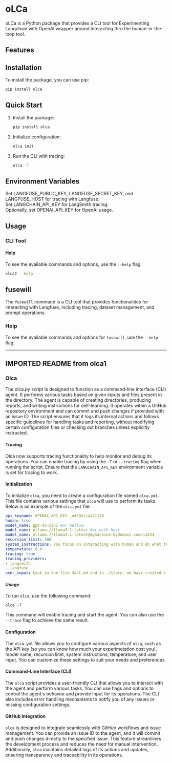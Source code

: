# oLCa

oLCa is a Python package that provides a CLI tool for Experimenting Langchain with OpenAI wrapper around interacting thru the human-in-the-loop tool.

## Features

## Installation

To install the package, you can use pip:

```bash
pip install olca
```

## Quick Start

1. Install the package:
   ```bash
   pip install olca
   ```
2. Initialize configuration:
   ```bash
   olca init
   ```
3. Run the CLI with tracing:
   ```bash
   olca -T
   ```

## Environment Variables

Set LANGFUSE_PUBLIC_KEY, LANGFUSE_SECRET_KEY, and LANGFUSE_HOST for tracing with Langfuse.  
Set LANGCHAIN_API_KEY for LangSmith tracing.  
Optionally, set OPENAI_API_KEY for OpenAI usage.  

## Usage

### CLI Tool

#### Help

To see the available commands and options, use the `--help` flag:

```bash
olca2 --help
```

## fusewill

The `fusewill` command is a CLI tool that provides functionalities for interacting with Langfuse, including tracing, dataset management, and prompt operations.

### Help

To see the available commands and options for `fusewill`, use the `--help` flag:

----

IMPORTED README from olca1
----

### Olca

The olca.py script is designed to function as a command-line interface (CLI) agent. It performs various tasks based on given inputs and files present in the directory. The agent is capable of creating directories, producing reports, and writing instructions for self-learning. It operates within a GitHub repository environment and can commit and push changes if provided with an issue ID. The script ensures that it logs its internal actions and follows specific guidelines for handling tasks and reporting, without modifying certain configuration files or checking out branches unless explicitly instructed.

#### Tracing

Olca now supports tracing functionality to help monitor and debug its operations. You can enable tracing by using the `-T` or `--tracing` flag when running the script. Ensure that the `LANGCHAIN_API_KEY` environment variable is set for tracing to work.

#### Initialization

To initialize `olca`, you need to create a configuration file named `olca.yml`. This file contains various settings that `olca` will use to perform its tasks. Below is an example of the `olca.yml` file:

```yaml
api_keyname: OPENAI_API_KEY__o450olca241128
human: true
model_name: gpt-4o-mini #or bellow:
model_name: ollama://llama3.1:latest #or with host
model_name: ollama://llama3.1:latest@mymachine.mydomain.com:11434
recursion_limit: 300
system_instructions: You focus on interacting with human and do what they ask.  Make sure you dont quit the program.
temperature: 0.0
tracing: true
tracing_providers:
- langsmith
- langfuse
user_input: Look in the file 3act.md and in ./story, we have created a story point by point and we need you to generate the next iteration of the book in the folder ./book.  You use what you find in ./story to start the work.  Give me your plan to correct or accept.
```

#### Usage

To run `olca`, use the following command:

```shell
olca -T
```

This command will enable tracing and start the agent. You can also use the `--trace` flag to achieve the same result.

#### Configuration

The `olca.yml` file allows you to configure various aspects of `olca`, such as the API key (so you can know how much your experimetation cost you), model name, recursion limit, system instructions, temperature, and user input. You can customize these settings to suit your needs and preferences.

#### Command-Line Interface (CLI)

The `olca` script provides a user-friendly CLI that allows you to interact with the agent and perform various tasks. You can use flags and options to control the agent's behavior and provide input for its operations. The CLI also includes error handling mechanisms to notify you of any issues or missing configuration settings.

#### GitHub Integration

`olca` is designed to integrate seamlessly with GitHub workflows and issue management. You can provide an issue ID to the agent, and it will commit and push changes directly to the specified issue. This feature streamlines the development process and reduces the need for manual intervention. Additionally, `olca` maintains detailed logs of its actions and updates, ensuring transparency and traceability in its operations.

